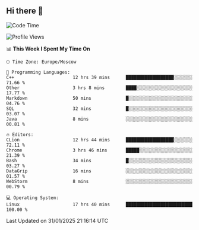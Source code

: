 ## Hi there 👋
<!--START_SECTION:waka-->
![Code Time](http://img.shields.io/badge/Code%20Time-4%2C708%20hrs%2020%20mins-blue)

![Profile Views](http://img.shields.io/badge/Profile%20Views-2-blue)

📊 **This Week I Spent My Time On** 

```text
🕑︎ Time Zone: Europe/Moscow

💬 Programming Languages: 
C++                      12 hrs 39 mins      ██████████████████░░░░░░░   71.66 % 
Other                    3 hrs 8 mins        ████░░░░░░░░░░░░░░░░░░░░░   17.77 % 
Markdown                 50 mins             █░░░░░░░░░░░░░░░░░░░░░░░░   04.76 % 
SQL                      32 mins             █░░░░░░░░░░░░░░░░░░░░░░░░   03.07 % 
Java                     8 mins              ░░░░░░░░░░░░░░░░░░░░░░░░░   00.81 % 

🔥 Editors: 
CLion                    12 hrs 44 mins      ██████████████████░░░░░░░   72.11 % 
Chrome                   3 hrs 46 mins       █████░░░░░░░░░░░░░░░░░░░░   21.39 % 
Bash                     34 mins             █░░░░░░░░░░░░░░░░░░░░░░░░   03.27 % 
DataGrip                 16 mins             ░░░░░░░░░░░░░░░░░░░░░░░░░   01.57 % 
WebStorm                 8 mins              ░░░░░░░░░░░░░░░░░░░░░░░░░   00.79 % 

💻 Operating System: 
Linux                    17 hrs 40 mins      █████████████████████████   100.00 % 
```


 Last Updated on 31/01/2025 21:16:14 UTC
<!--END_SECTION:waka-->
<!--
**w3ll1ngt/w3ll1ngt** is a ✨ _special_ ✨ repository because its `README.md` (this file) appears on your GitHub profile.

Here are some ideas to get you started:

- 🔭 I’m currently working on ...
- 🌱 I’m currently learning ...
- 👯 I’m looking to collaborate on ...
- 🤔 I’m looking for help with ...
- 💬 Ask me about ...
- 📫 How to reach me: ...
- 😄 Pronouns: ...
- ⚡ Fun fact: ...
-->

